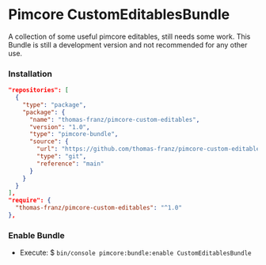 # Pimcore CustomEditablesBundle
A collection of some useful pimcore editables, still needs some work. This Bundle is still a development version and not recommended for any other use.

### Installation

```json
"repositories": [
  {
    "type": "package",
    "package": {
      "name": "thomas-franz/pimcore-custom-editables",
      "version": "1.0",
      "type": "pimcore-bundle",
      "source": {
        "url": "https://github.com/thomas-franz/pimcore-custom-editables",
        "type": "git",
        "reference": "main"
      }
    }
  }
],
"require": {
  "thomas-franz/pimcore-custom-editables": "^1.0"
},
```

### Enable Bundle
- Execute: $ `bin/console pimcore:bundle:enable CustomEditablesBundle`

